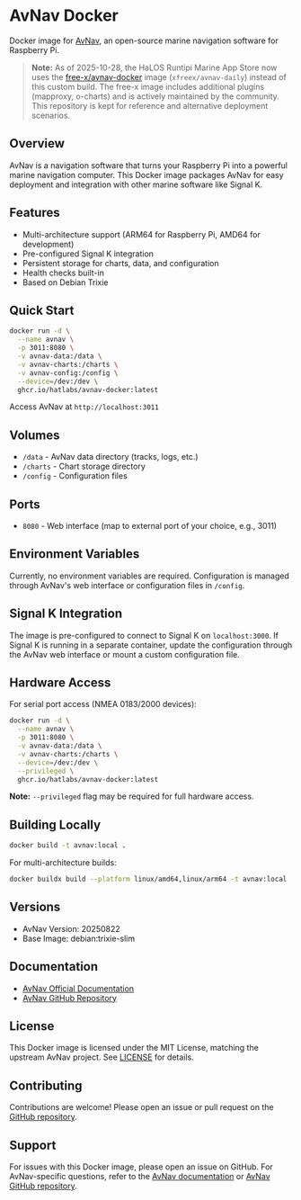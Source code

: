 # AvNav Docker

Docker image for [AvNav](https://www.wellenvogel.net/software/avnav/docs/), an open-source marine navigation software for Raspberry Pi.

> **Note:** As of 2025-10-28, the HaLOS Runtipi Marine App Store now uses the [free-x/avnav-docker](https://github.com/free-x/avnav-docker) image (`xfreex/avnav-daily`) instead of this custom build. The free-x image includes additional plugins (mapproxy, o-charts) and is actively maintained by the community. This repository is kept for reference and alternative deployment scenarios.

## Overview

AvNav is a navigation software that turns your Raspberry Pi into a powerful marine navigation computer. This Docker image packages AvNav for easy deployment and integration with other marine software like Signal K.

## Features

- Multi-architecture support (ARM64 for Raspberry Pi, AMD64 for development)
- Pre-configured Signal K integration
- Persistent storage for charts, data, and configuration
- Health checks built-in
- Based on Debian Trixie

## Quick Start

```bash
docker run -d \
  --name avnav \
  -p 3011:8080 \
  -v avnav-data:/data \
  -v avnav-charts:/charts \
  -v avnav-config:/config \
  --device=/dev:/dev \
  ghcr.io/hatlabs/avnav-docker:latest
```

Access AvNav at `http://localhost:3011`

## Volumes

- `/data` - AvNav data directory (tracks, logs, etc.)
- `/charts` - Chart storage directory
- `/config` - Configuration files

## Ports

- `8080` - Web interface (map to external port of your choice, e.g., 3011)

## Environment Variables

Currently, no environment variables are required. Configuration is managed through AvNav's web interface or configuration files in `/config`.

## Signal K Integration

The image is pre-configured to connect to Signal K on `localhost:3000`. If Signal K is running in a separate container, update the configuration through the AvNav web interface or mount a custom configuration file.

## Hardware Access

For serial port access (NMEA 0183/2000 devices):

```bash
docker run -d \
  --name avnav \
  -p 3011:8080 \
  -v avnav-data:/data \
  -v avnav-charts:/charts \
  --device=/dev:/dev \
  --privileged \
  ghcr.io/hatlabs/avnav-docker:latest
```

**Note:** `--privileged` flag may be required for full hardware access.

## Building Locally

```bash
docker build -t avnav:local .
```

For multi-architecture builds:

```bash
docker buildx build --platform linux/amd64,linux/arm64 -t avnav:local .
```

## Versions

- AvNav Version: 20250822
- Base Image: debian:trixie-slim

## Documentation

- [AvNav Official Documentation](https://www.wellenvogel.net/software/avnav/docs/)
- [AvNav GitHub Repository](https://github.com/wellenvogel/avnav)

## License

This Docker image is licensed under the MIT License, matching the upstream AvNav project. See [LICENSE](LICENSE) for details.

## Contributing

Contributions are welcome! Please open an issue or pull request on the [GitHub repository](https://github.com/hatlabs/avnav-docker).

## Support

For issues with this Docker image, please open an issue on GitHub. For AvNav-specific questions, refer to the [AvNav documentation](https://www.wellenvogel.net/software/avnav/docs/) or [AvNav GitHub repository](https://github.com/wellenvogel/avnav).
